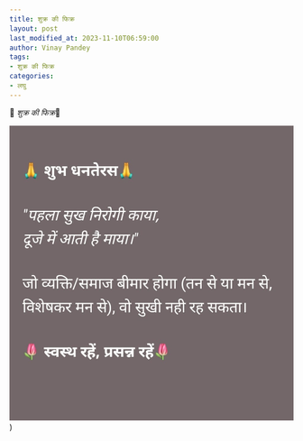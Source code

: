 ```yaml
---
title: शुक्र की फिक्र
layout: post
last_modified_at: 2023-11-10T06:59:00
author: Vinay Pandey
tags:
- शुक्र की फिक्र
categories:
- लघु
---
```

🙏 *शुक्र की फिक्र*🙏


![IMG-20231110-WA0001.jpg](/images/IMG-20231110-WA0001.jpg))

